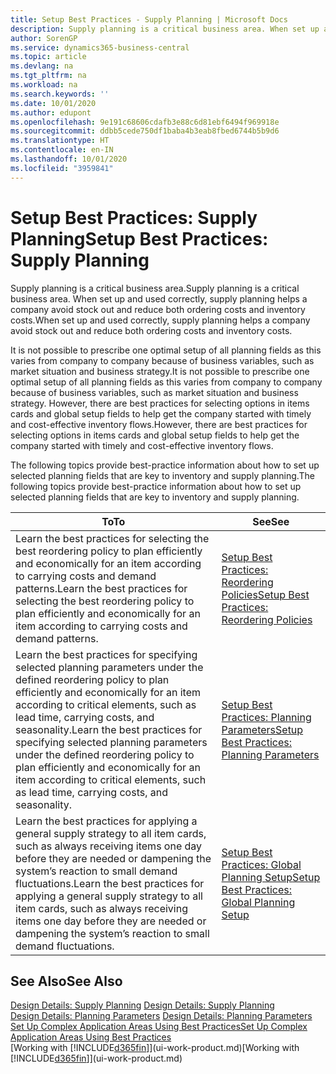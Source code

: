 ```yaml
---
title: Setup Best Practices - Supply Planning | Microsoft Docs
description: Supply planning is a critical business area. When set up and used correctly, supply planning helps a company avoid stock out and reduce both ordering costs and inventory costs.
author: SorenGP
ms.service: dynamics365-business-central
ms.topic: article
ms.devlang: na
ms.tgt_pltfrm: na
ms.workload: na
ms.search.keywords: ''
ms.date: 10/01/2020
ms.author: edupont
ms.openlocfilehash: 9e191c68606cdafb3e88c6d81ebf6494f969918e
ms.sourcegitcommit: ddbb5cede750df1baba4b3eab8fbed6744b5b9d6
ms.translationtype: HT
ms.contentlocale: en-IN
ms.lasthandoff: 10/01/2020
ms.locfileid: "3959841"
---
```

# <a name="setup-best-practices-supply-planning"></a><span data-ttu-id="84982-104">Setup Best Practices: Supply Planning</span><span class="sxs-lookup"><span data-stu-id="84982-104">Setup Best Practices: Supply Planning</span></span>
<span data-ttu-id="84982-105">Supply planning is a critical business area.</span><span class="sxs-lookup"><span data-stu-id="84982-105">Supply planning is a critical business area.</span></span> <span data-ttu-id="84982-106">When set up and used correctly, supply planning helps a company avoid stock out and reduce both ordering costs and inventory costs.</span><span class="sxs-lookup"><span data-stu-id="84982-106">When set up and used correctly, supply planning helps a company avoid stock out and reduce both ordering costs and inventory costs.</span></span>  

 <span data-ttu-id="84982-107">It is not possible to prescribe one optimal setup of all planning fields as this varies from company to company because of business variables, such as market situation and business strategy.</span><span class="sxs-lookup"><span data-stu-id="84982-107">It is not possible to prescribe one optimal setup of all planning fields as this varies from company to company because of business variables, such as market situation and business strategy.</span></span> <span data-ttu-id="84982-108">However, there are best practices for selecting options in items cards and global setup fields to help get the company started with timely and cost-effective inventory flows.</span><span class="sxs-lookup"><span data-stu-id="84982-108">However, there are best practices for selecting options in items cards and global setup fields to help get the company started with timely and cost-effective inventory flows.</span></span>  

 <span data-ttu-id="84982-109">The following topics provide best-practice information about how to set up selected planning fields that are key to inventory and supply planning.</span><span class="sxs-lookup"><span data-stu-id="84982-109">The following topics provide best-practice information about how to set up selected planning fields that are key to inventory and supply planning.</span></span>  

|<span data-ttu-id="84982-110">**To**</span><span class="sxs-lookup"><span data-stu-id="84982-110">**To**</span></span>|<span data-ttu-id="84982-111">**See**</span><span class="sxs-lookup"><span data-stu-id="84982-111">**See**</span></span>|  
|------------|-------------|  
|<span data-ttu-id="84982-112">Learn the best practices for selecting the best reordering policy to plan efficiently and economically for an item according to carrying costs and demand patterns.</span><span class="sxs-lookup"><span data-stu-id="84982-112">Learn the best practices for selecting the best reordering policy to plan efficiently and economically for an item according to carrying costs and demand patterns.</span></span>|[<span data-ttu-id="84982-113">Setup Best Practices: Reordering Policies</span><span class="sxs-lookup"><span data-stu-id="84982-113">Setup Best Practices: Reordering Policies</span></span>](setup-best-practices-reordering-policies.md)|  
|<span data-ttu-id="84982-114">Learn the best practices for specifying selected planning parameters under the defined reordering policy to plan efficiently and economically for an item according to critical elements, such as lead time, carrying costs, and seasonality.</span><span class="sxs-lookup"><span data-stu-id="84982-114">Learn the best practices for specifying selected planning parameters under the defined reordering policy to plan efficiently and economically for an item according to critical elements, such as lead time, carrying costs, and seasonality.</span></span>|[<span data-ttu-id="84982-115">Setup Best Practices: Planning Parameters</span><span class="sxs-lookup"><span data-stu-id="84982-115">Setup Best Practices: Planning Parameters</span></span>](setup-best-practices-planning-parameters.md)|  
|<span data-ttu-id="84982-116">Learn the best practices for applying a general supply strategy to all item cards, such as always receiving items one day before they are needed or dampening the system’s reaction to small demand fluctuations.</span><span class="sxs-lookup"><span data-stu-id="84982-116">Learn the best practices for applying a general supply strategy to all item cards, such as always receiving items one day before they are needed or dampening the system’s reaction to small demand fluctuations.</span></span>|[<span data-ttu-id="84982-117">Setup Best Practices: Global Planning Setup</span><span class="sxs-lookup"><span data-stu-id="84982-117">Setup Best Practices: Global Planning Setup</span></span>](setup-best-practices-global-planning-setup.md)|  

## <a name="see-also"></a><span data-ttu-id="84982-118">See Also</span><span class="sxs-lookup"><span data-stu-id="84982-118">See Also</span></span>  
 <span data-ttu-id="84982-119">[Design Details: Supply Planning](design-details-supply-planning.md) </span><span class="sxs-lookup"><span data-stu-id="84982-119">[Design Details: Supply Planning](design-details-supply-planning.md) </span></span>  
 <span data-ttu-id="84982-120">[Design Details: Planning Parameters](design-details-planning-parameters.md) </span><span class="sxs-lookup"><span data-stu-id="84982-120">[Design Details: Planning Parameters](design-details-planning-parameters.md) </span></span>  
 [<span data-ttu-id="84982-121">Set Up Complex Application Areas Using Best Practices</span><span class="sxs-lookup"><span data-stu-id="84982-121">Set Up Complex Application Areas Using Best Practices</span></span>](set-up-complex-application-areas-using-best-practices.md)  
 <span data-ttu-id="84982-122">[Working with [!INCLUDE[d365fin](includes/d365fin_md.md)]](ui-work-product.md)</span><span class="sxs-lookup"><span data-stu-id="84982-122">[Working with [!INCLUDE[d365fin](includes/d365fin_md.md)]](ui-work-product.md)</span></span>
